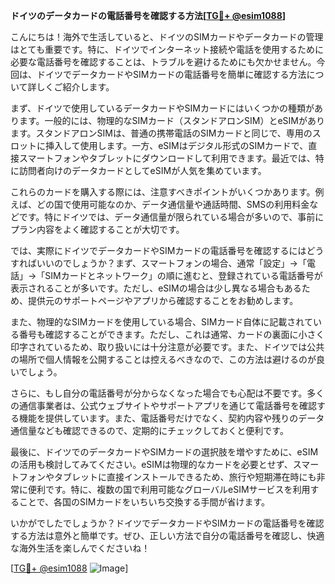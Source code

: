 **ドイツのデータカードの電話番号を確認する方法[[TG💪+ @esim1088](https://t.me/s/esim1088)]**

こんにちは！海外で生活していると、ドイツのSIMカードやデータカードの管理はとても重要です。特に、ドイツでインターネット接続や電話を使用するために必要な電話番号を確認することは、トラブルを避けるためにも欠かせません。今回は、ドイツでデータカードやSIMカードの電話番号を簡単に確認する方法について詳しくご紹介します。

まず、ドイツで使用しているデータカードやSIMカードにはいくつかの種類があります。一般的には、物理的なSIMカード（スタンドアロンSIM）とeSIMがあります。スタンドアロンSIMは、普通の携帯電話のSIMカードと同じで、専用のスロットに挿入して使用します。一方、eSIMはデジタル形式のSIMカードで、直接スマートフォンやタブレットにダウンロードして利用できます。最近では、特に訪問者向けのデータカードとしてeSIMが人気を集めています。

これらのカードを購入する際には、注意すべきポイントがいくつかあります。例えば、どの国で使用可能なのか、データ通信量や通話時間、SMSの利用料金などです。特にドイツでは、データ通信量が限られている場合が多いので、事前にプラン内容をよく確認することが大切です。

では、実際にドイツでデータカードやSIMカードの電話番号を確認するにはどうすればいいのでしょうか？まず、スマートフォンの場合、通常「設定」→「電話」→「SIMカードとネットワーク」の順に進むと、登録されている電話番号が表示されることが多いです。ただし、eSIMの場合は少し異なる場合もあるため、提供元のサポートページやアプリから確認することをお勧めします。

また、物理的なSIMカードを使用している場合、SIMカード自体に記載されている番号も確認することができます。ただし、これは通常、カードの裏面に小さく印字されているため、取り扱いには十分注意が必要です。また、ドイツでは公共の場所で個人情報を公開することは控えるべきなので、この方法は避けるのが良いでしょう。

さらに、もし自分の電話番号が分からなくなった場合でも心配は不要です。多くの通信事業者は、公式ウェブサイトやサポートアプリを通じて電話番号を確認する機能を提供しています。また、電話番号だけでなく、契約内容や残りのデータ通信量なども確認できるので、定期的にチェックしておくと便利です。

最後に、ドイツでのデータカードやSIMカードの選択肢を増やすために、eSIMの活用も検討してみてください。eSIMは物理的なカードを必要とせず、スマートフォンやタブレットに直接インストールできるため、旅行や短期滞在時にも非常に便利です。特に、複数の国で利用可能なグローバルeSIMサービスを利用することで、各国のSIMカードをいちいち交換する手間が省けます。

いかがでしたでしょうか？ドイツでデータカードやSIMカードの電話番号を確認する方法は意外と簡単です。ぜひ、正しい方法で自分の電話番号を確認し、快適な海外生活を楽しんでくださいね！

[[TG💪+ @esim1088](https://t.me/s/esim1088) ![Image](https://i.postimg.cc/Y0z9fWf4/image.png)]